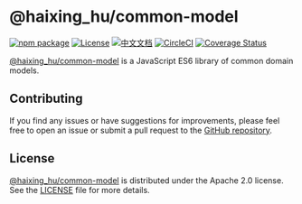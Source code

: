# @haixing_hu/common-model

[![npm package](https://img.shields.io/npm/v/@haixing_hu/common-model.svg)](https://npmjs.com/package/@haixing_hu/common-model)
[![License](https://img.shields.io/badge/License-Apache-blue.svg)](https://www.apache.org/licenses/LICENSE-2.0)
[![中文文档](https://img.shields.io/badge/文档-中文版-blue.svg)](README.zh_CN.md)
[![CircleCI](https://dl.circleci.com/status-badge/img/gh/Haixing-Hu/js-common-model/tree/master.svg?style=shield)](https://dl.circleci.com/status-badge/redirect/gh/Haixing-Hu/js-common-model/tree/master)
[![Coverage Status](https://coveralls.io/repos/github/Haixing-Hu/js-common-model/badge.svg?branch=master)](https://coveralls.io/github/Haixing-Hu/js-common-model?branch=master)

[@haixing_hu/common-model] is a JavaScript ES6 library of common domain models.


## <span id="contributing">Contributing</span>

If you find any issues or have suggestions for improvements, please feel free
to open an issue or submit a pull request to the [GitHub repository].

## <span id="license">License</span>

[@haixing_hu/common-model] is distributed under the Apache 2.0 license.
See the [LICENSE](LICENSE) file for more details.

[@haixing_hu/common-model]: https://npmjs.com/package/@haixing_hu/common-model
[GitHub repository]: https://github.com/Haixing-Hu/js-common-model
